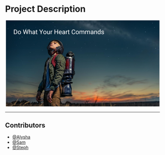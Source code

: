 # Project Description

![01_description](https://github.com/alysnow/Final-Project/blob/main/Images/01_description.PNG)

- - -

## Contributors

- [@Alysha](https://github.com/alysnow)
- [@Sam](https://github.com/SamanthaVanWyngaarden)
- [@Steph](https://github.com/sSalvs)
